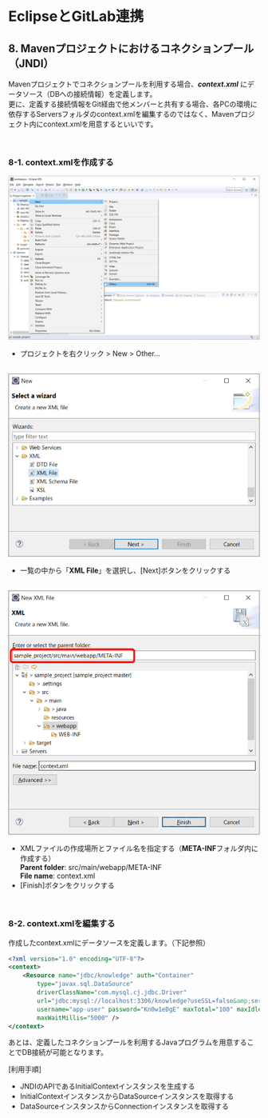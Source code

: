 # EclipseとGitLab連携

## 8. Mavenプロジェクトにおけるコネクションプール（JNDI）

Mavenプロジェクトでコネクションプールを利用する場合、***context.xml*** にデータソース（DBへの接続情報）を定義します。<br>更に、定義する接続情報をGit経由で他メンバーと共有する場合、各PCの環境に依存するServersフォルダのcontext.xmlを編集するのではなく、Mavenプロジェクト内にcontext.xmlを用意するといいです。

<br>

### 8-1. context.xmlを作成する

<img src="../img/08-01.png" width="800">

- プロジェクトを右クリック > New > Other...

<br>

<img src="../img/08-02.png" width="600">

- 一覧の中から「**XML File**」を選択し、[Next]ボタンをクリックする

<br>

<img src="../img/08-03.png" width="600">

- XMLファイルの作成場所とファイル名を指定する（**META-INF**フォルダ内に作成する）<br>
**Parent folder**: src/main/webapp/META-INF<br>
**File name**: context.xml
- [Finish]ボタンをクリックする

<br>

### 8-2. context.xmlを編集する

作成したcontext.xmlにデータソースを定義します。（下記参照）

```xml
<?xml version="1.0" encoding="UTF-8"?>
<context>
    <Resource name="jdbc/knowledge" auth="Container"
        type="javax.sql.DataSource"
        driverClassName="com.mysql.cj.jdbc.Driver"
        url="jdbc:mysql://localhost:3306/knowledge?useSSL=false&amp;serverTimezone=JST"
        username="app-user" password="Kn0w1eDgE" maxTotal="100" maxIdle="50"
        maxWaitMillis="5000" />
</context>
```

あとは、定義したコネクションプールを利用するJavaプログラムを用意することでDB接続が可能となります。

[利用手順]<br>
- JNDIのAPIであるInitialContextインスタンスを生成する
- InitialContextインスタンスからDataSourceインスタンスを取得する
- DataSourceインスタンスからConnectionインスタンスを取得する
